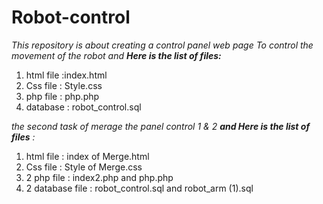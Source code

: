 # Robot-control


_This repository is about creating a control panel web page To control the movement of the robot and **Here is the list of files:**_

 1. html file :index.html
 2. Css file : Style.css
 3. php file : php.php
 4. database : robot_control.sql

 _the second task of merage the panel control 1 & 2 **and Here is the list of files** :_

1. html file : index of Merge.html
2. Css file : Style of Merge.css
3. 2 php file : index2.php and php.php
4. 2 database file :  robot_control.sql and robot_arm (1).sql
